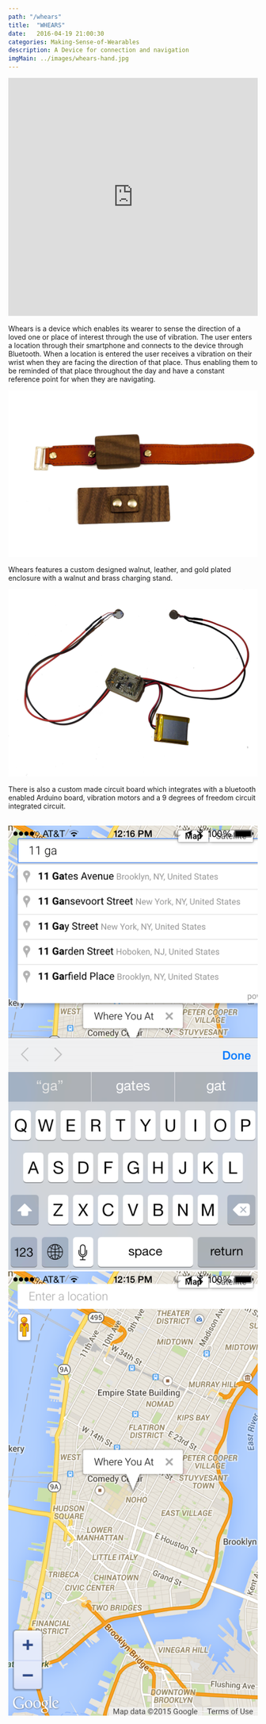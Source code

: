 ```yaml
---
path: "/whears"
title:  "WHEARS"
date:   2016-04-19 21:00:30
categories: Making-Sense-of-Wearables
description: A Device for connection and navigation
imgMain: ../images/whears-hand.jpg
---
```

<div>
	<iframe width="100%" height="480" src="https://www.youtube.com/embed/JSgkgHqbBLo" frameborder="0" allowfullscreen></iframe>
</div>
<p>
	Whears is a device which enables its wearer to sense the direction of a loved one or place of interest through the use of vibration. The user enters a location through their smartphone and connects to the device through Bluetooth. When a location is entered the user receives a vibration on their wrist when they are facing the direction of that place. Thus enabling them to be reminded of that place throughout the day and have a constant reference point for when they are navigating.
</p>
<div class="col-xs-12">
	<img src="../images/whears-2.jpg" class="img-responsive" alt="Responsive image"/>
</div>
<div class="col-xs-12">
	<p class="p-break">
		Whears features a custom designed walnut, leather, and gold plated enclosure with a walnut and brass charging stand.
	</p>	
</div>
<div class="col-xs-12">
	<img src="../images/whears-board.jpg" class="img-responsive" alt="Responsive image"/>
</div>
<div class="col-xs-12">
	<p class="p-break">
		There is also a custom made circuit board which integrates with a bluetooth enabled Arduino board, vibration motors and a 9 degrees of freedom circuit integrated circuit.
	</p>
</div>
<br/>
<div class="row">
	<div class="col-sm-6">
		<img src="../images/whears-search-2.png" class="img-responsive" alt="Responsive image"/>
	</div>
	<div class="col-sm-6">
		<img src="../images/whears-search-3.png" class="img-responsive" alt="Responsive image"/>
	</div>
</div>
